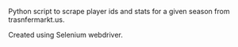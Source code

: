 Python script to scrape player ids and stats for a given season from trasnfermarkt.us.

Created using Selenium webdriver.
